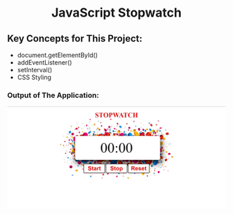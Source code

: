 <h1 align="center">JavaScript Stopwatch</h1>
<h2>Key Concepts for This Project:</h2>
<ul>
<li>document.getElementById()</li>
<li>addEventListener()</li>
<li>setInterval()</li>
<li>CSS Styling
</ul>
<h3>Output of The Application:</h3>
<img src="/StopWatch/Assets/StopWatch_SS.jpg" />

